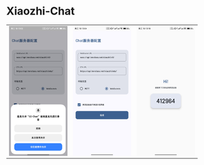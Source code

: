 # Xiaozhi-Chat

<table>
  <tr>
    <td><img src="src/1.jpg" alt=""></td>
    <td><img src="src/2.jpg" alt=""></td>
    <td><img src="src/3.jpg" alt=""></td>
  </tr>
</table>
